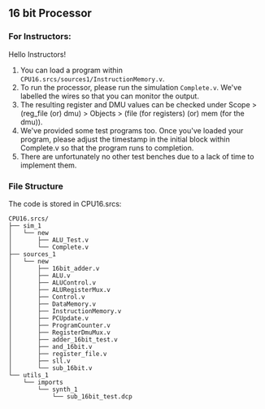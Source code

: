 ## 16 bit Processor

### For Instructors:

Hello Instructors!

1. You can load a program within `CPU16.srcs/sources1/InstructionMemory.v`.
2. To run the processor, please run the simulation `Complete.v`. We've labelled the wires so that you can monitor the output.
3. The resulting register and DMU values can be checked under Scope > (reg_file (or) dmu) > Objects > (file (for registers) (or) mem (for the dmu)).
4. We've provided some test programs too. Once you've loaded your program, please adjust the timestamp in the initial block within Complete.v so that the program runs to completion.
5. There are unfortunately no other test benches due to a lack of time to implement them.

### File Structure

The code is stored in CPU16.srcs:
```
CPU16.srcs/
├── sim_1
│   └── new
│       ├── ALU_Test.v
│       └── Complete.v
├── sources_1
│   └── new
│       ├── 16bit_adder.v
│       ├── ALU.v
│       ├── ALUControl.v
│       ├── ALURegisterMux.v
│       ├── Control.v
│       ├── DataMemory.v
│       ├── InstructionMemory.v
│       ├── PCUpdate.v
│       ├── ProgramCounter.v
│       ├── RegisterDmuMux.v
│       ├── adder_16bit_test.v
│       ├── and_16bit.v
│       ├── register_file.v
│       ├── sll.v
│       └── sub_16bit.v
└── utils_1
    └── imports
        └── synth_1
            └── sub_16bit_test.dcp
```

